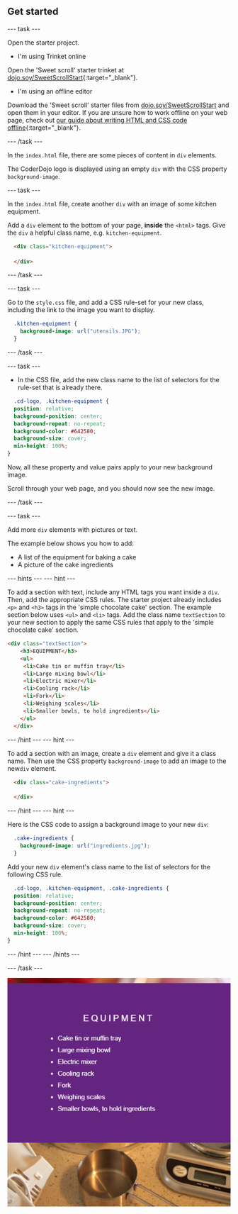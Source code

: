 ## Get started

--- task ---

Open the starter project.

+ I'm using Trinket online

Open the 'Sweet scroll' starter trinket at [dojo.soy/SweetScrollStart](http://dojo.soy/SweetScrollStart){:target="_blank"}.

+ I'm using an offline editor

Download the 'Sweet scroll' starter files from [dojo.soy/SweetScrollStart](http://dojo.soy/SweetScrollStart) and open them in your editor. If you are unsure how to work offline on your web page, check out [our guide about writing HTML and CSS code offline](https://codeclubprojects.org/en-GB/resources/webdev-working-offline/){:target="_blank"}.

--- /task ---

In the `index.html` file, there are some pieces of content in `div` elements.

The CoderDojo logo is displayed using an empty `div` with the CSS property `background-image`.

--- task ---

In the `index.html` file, create another `div` with an image of some kitchen equipment.

Add a `div` element to the bottom of your page, **inside** the `<html>` tags. Give the `div` a helpful class name, e.g. `kitchen-equipment`.

```html
  <div class="kitchen-equipment">

  </div>
  ```

--- /task ---

--- task ---

Go to the `style.css` file, and add a CSS rule-set for your new class, including the link to the image you want to display.
```css
  .kitchen-equipment {
    background-image: url("utensils.JPG");
  }
```

--- /task ---

--- task ---

+ In the CSS file, add the new class name to the list of selectors for the rule-set that is already there.
```css
  .cd-logo, .kitchen-equipment {
  position: relative;
  background-position: center;
  background-repeat: no-repeat;
  background-color: #642580;
  background-size: cover;
  min-height: 100%;
}
```
Now, all these property and value pairs apply to your new background image.

Scroll through your web page, and you should now see the new image.

--- /task ---

--- task ---

Add more `div` elements with pictures or text.

The example below shows you how to add:
+ A list of the equipment for baking a cake
+ A picture of the cake ingredients

--- hints --- --- hint ---

To add a section with text, include any HTML tags you want inside a `div`. Then, add the appropriate CSS rules. The starter project already includes `<p>` and `<h3>` tags in the 'simple chocolate cake' section. The example section below uses `<ul>` and `<li>` tags. Add the class name `textSection` to your new section to apply the same CSS rules that apply to the 'simple chocolate cake' section.

```html
<div class="textSection">
    <h3>EQUIPMENT</h3>
    <ul>
     <li>Cake tin or muffin tray</li>
     <li>Large mixing bowl</li>
     <li>Electric mixer</li>
     <li>Cooling rack</li>
     <li>Fork</li>
     <li>Weighing scales</li>
     <li>Smaller bowls, to hold ingredients</li>
    </ul>
  </div>
```

--- /hint --- --- hint ---

To add a section with an image, create a `div` element and give it a class name. Then use the CSS property `background-image` to add an image to the new`div` element.

```html
  <div class="cake-ingredients">

  </div>
  ```

--- /hint --- --- hint ---

Here is the CSS code to assign a background image to your new `div`:

```css
  .cake-ingredients {
    background-image: url("ingredients.jpg");
  }
```

Add your new `div` element's class name to the list of selectors for the following CSS rule.

```css
  .cd-logo, .kitchen-equipment, .cake-ingredients {
  position: relative;
  background-position: center;
  background-repeat: no-repeat;
  background-color: #642580;
  background-size: cover;
  min-height: 100%;
}
```

--- /hint --- --- /hints ---

--- /task ---

![Image of project after current step](images/AfterStep2.png)
